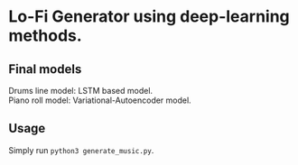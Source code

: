 # Lo-Fi Generator using deep-learning methods.

## Final models
Drums line model: LSTM based model.</br>
Piano roll model: Variational-Autoencoder model.

## Usage
Simply run `python3 generate_music.py`. 

